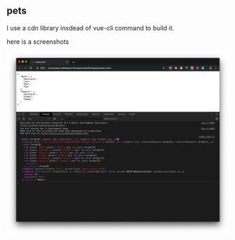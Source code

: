 ## pets 
I use a cdn library insdead of vue-cli command to build it. 

here is a screenshots

![screenshots](screenshots.jpg)
